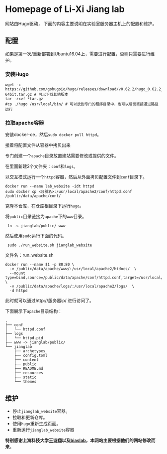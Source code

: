 # Homepage of Li-Xi Jiang lab

网站由Hugo驱动，
下面的内容主要说明在实验室服务器主机上的配置和维护。

## 配置

如果是第一次/重新部署到Ubuntu16.04上，需要进行配置，否则只需要进行维护。

### 安装Hugo

```
wget -c https://github.com/gohugoio/hugo/releases/download/v0.62.2/hugo_0.62.2_Linux-64bit.tar.gz # 可以下载其他版本
tar -zxvf *tar.gz
#cp ./hugo /usr/local/bin/ # 可以放到专门的程序目录中，也可以后面直接通过路径运行
```

### 拉取apache容器

安装docker-ce，然后`sudo docker pull httpd`。

接着将配置文件从容器中拷贝出来

专门创建一个`apache`目录放置建站需要修改或提供的文件。

在里面新建2个文件夹：`conf`和`logs`。

以交互模式运行一个`httpd`容器，然后从外面拷贝配置文件到`conf`目录下。

```
docker run --name lab_website -idt httpd
sudo docker cp <容器名>:/usr/local/apache2/conf/httpd.conf /public/data/apache/conf/
```

克隆本仓库，在仓库根目录下运行`hugo`。

将`public`目录链接为`apache`下的`www`目录。

```
 ln -s jianglab/public/ www
```


然后使用`sudo`运行下面的代码。

```
 sudo ./run_website.sh jianglab_website
```

文件名：run_website.sh

```
docker run --name $1 -p 80:80 \
  -v /public/data/apache/www/:/usr/local/apache2/htdocs/  \
  --mount type=bind,source=/public/data/apache/conf/httpd.conf,target=/usr/local/apache2/conf/httpd.conf  \
  -v /public/data/apache/logs/:/usr/local/apache2/logs/  \
  -d httpd

```

此时就可以通过http://服务器ip/ 进行访问了。

下面展示下`apache`目录结构：

```
.
├── conf
│   └── httpd.conf
├── logs
│   └── httpd.pid
├── www -> jianglab/public/
└── jianglab
    ├── archetypes
    ├── config.toml
    ├── content
    ├── public
    ├── README.md
    ├── resources
    ├── static
    └── themes
```


## 维护


- 停止`jianglab_website`容器。
- 拉取和更新仓库。
- 使用`hugo`重新生成页面。
- 重新运行`jianglab_website`容器

**特别感谢上海科技大学[王诗翔](https://github.com/XSLiuLab/XSLiuLab.github.io)以及[biaslab](https://github.com/biaslab/biaslab-hugo)，本网站主要根据他们的网站修改而来**。

